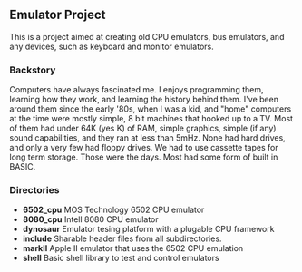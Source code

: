 ## Emulator Project

This is a project aimed at creating old CPU emulators,
bus emulators, and any devices, such as keyboard and
monitor emulators.

### Backstory

Computers have always fascinated me.  I enjoys programming them,
learning how they work, and learning the history behind them.
I've been around them since the early '80s, when I was a kid,
and "home" computers at the time were mostly simple, 8 bit machines
that hooked up to a TV.  Most of them had under 64K (yes K) of
RAM, simple graphics, simple (if any) sound capabilities, and 
they ran at less than 5mHz. None had hard drives, and only a very 
few had floppy drives. We had to use cassette tapes for long term 
storage.  Those were the days.  Most had some form of built in 
BASIC.

### Directories

* **6502_cpu** MOS Technology 6502 CPU emulator
* **8080_cpu** Intell 8080 CPU emulator
* **dynosaur** Emulator tesing platform with a plugable CPU framework
* **include**  Sharable header files from all subdirectories.
* **markII**   Apple II emulator that uses the 6502 CPU emulation
* **shell**    Basic shell library to test and control emulators

